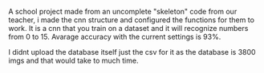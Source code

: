 A school project made from an uncomplete "skeleton" code from our teacher, i made the cnn structure and configured the functions for them to work. It is  a cnn that you train on a dataset and it will recognize numbers from 0 to 15. Avarage accuracy with the current settings is 93%.


I didnt upload the database itself just the csv for it as the database is 3800 imgs and that would take to much time.
